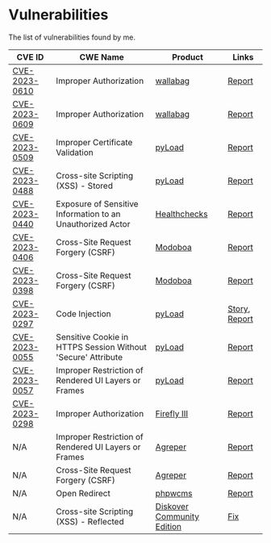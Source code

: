 # Vulnerabilities

The list of vulnerabilities found by me.

<!-- | [CVE_ID](URL) | CWE_NAME | [PRODUCT_NAME](URL) | [Report](URL)| -->
|CVE ID|CWE Name|Product|Links|
|-|-|-|-|
| [CVE-2023-0610](https://nvd.nist.gov/vuln/detail/CVE-2023-0610) | Improper Authorization | [wallabag](https://wallabag.org/) | [Report](https://huntr.dev/bounties/8fdd9b31-d89b-4bbe-9557-20b960faf926/)|
| [CVE-2023-0609](https://nvd.nist.gov/vuln/detail/CVE-2023-0609) | Improper Authorization | [wallabag](https://wallabag.org/) | [Report](https://huntr.dev/bounties/3adef66f-fc86-4e6d-a540-2ffa59342ff0/)|
| [CVE-2023-0509](https://nvd.nist.gov/vuln/detail/CVE-2023-0509) |  Improper Certificate Validation| [pyLoad](https://pyload.net/) | [Report](https://www.huntr.dev/bounties/a370e0c2-a41c-4871-ad91-bc6f31a8e839/)|
| [CVE-2023-0488](https://nvd.nist.gov/vuln/detail/CVE-2023-0488) | Cross-site Scripting (XSS) - Stored | [pyLoad](https://pyload.net/) | [Report](https://www.huntr.dev/bounties/4311d8d7-682c-4f2a-b92c-3f9f1a36255a/)|
| [CVE-2023-0440](https://nvd.nist.gov/vuln/detail/CVE-2023-0440) | Exposure of Sensitive Information to an Unauthorized Actor | [Healthchecks](https://healthchecks.io/) | [Report](https://huntr.dev/bounties/208a096f-7986-4eed-8629-b7285348a686/)|
| [CVE-2023-0406](https://nvd.nist.gov/vuln/detail/CVE-2023-0406) | Cross-Site Request Forgery (CSRF)| [Modoboa](https://modoboa.org/) | [Report](https://www.huntr.dev/bounties/d7007f76-3dbc-48a7-a2fb-377040fe100c/)|
|[CVE-2023-0398](https://nvd.nist.gov/vuln/detail/CVE-2023-0398)|Cross-Site Request Forgery (CSRF)|[Modoboa](https://modoboa.org/)|[Report](https://www.huntr.dev/bounties/0a852351-00ed-44d2-a650-9055b7beed58/)|
|[CVE-2023-0297](https://nvd.nist.gov/vuln/detail/CVE-2023-0297)|Code Injection|[pyLoad](https://pyload.net/)|[Story](https://github.com/bAuh0lz/Pre-auth-RCE-in-pyLoad), [Report](https://huntr.dev/bounties/3fd606f7-83e1-4265-b083-2e1889a05e65/)|
|[CVE-2023-0055](https://nvd.nist.gov/vuln/detail/CVE-2023-0055)|Sensitive Cookie in HTTPS Session Without 'Secure' Attribute|[pyLoad](https://pyload.net/)|[Report](https://huntr.dev/bounties/ed88e240-99ff-48a1-bf32-8e1ef5f13cce/)|
|[CVE-2023-0057](https://nvd.nist.gov/vuln/detail/CVE-2023-0057)|Improper Restriction of Rendered UI Layers or Frames|[pyLoad](https://pyload.net/)|[Report](https://huntr.dev/bounties/12b64f91-d048-490c-94b0-37514b6d694d/)|
|[CVE-2023-0298](https://nvd.nist.gov/vuln/detail/CVE-2023-0298)|Improper Authorization|[Firefly III](https://www.firefly-iii.org/)|[Report](https://www.huntr.dev/bounties/9689052c-c1d7-4aae-aa08-346c9b6e04ed/)|
| N/A | Improper Restriction of Rendered UI Layers or Frames | [Agreper](https://forum.agreper.com/)  | [Report](https://huntr.dev/bounties/687e9593-241b-48f4-8e85-5314fc85b170/)|
| N/A | Cross-Site Request Forgery (CSRF) | [Agreper](https://forum.agreper.com/) | [Report](https://huntr.dev/bounties/41d2e921-08ec-4361-9df4-59fa45f70c83/)|
|N/A|Open Redirect|[phpwcms](http://www.phpwcms.org/index.html)|[Report](https://www.huntr.dev/bounties/28a92f29-4b6f-445f-af53-c74c42a07040/)|
|N/A|Cross-site Scripting (XSS) - Reflected|[Diskover Community Edition](https://diskoverdata.com/)|[Fix](https://github.com/diskoverdata/diskover-community/commit/a4baccb2758fb738613fdcb580e6676187a273cd#diff-979cec22052765e784b80d1cd4d7ff4ad3cec7c7f6058bec12c048cb82b8a2d9)|
